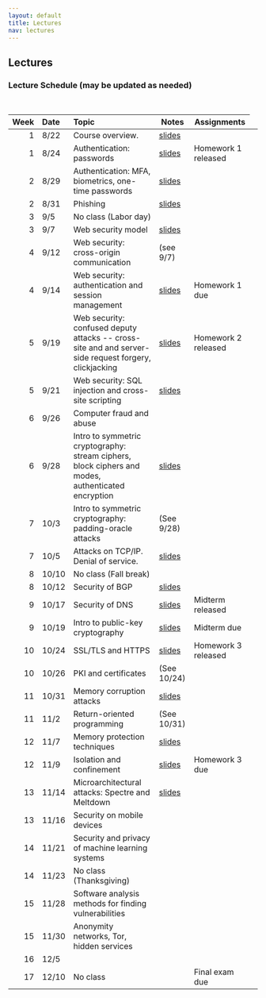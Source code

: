 ```yaml
---
layout: default
title: Lectures
nav: lectures
---
```


## Lectures

<h3 id="toc_2">Lecture Schedule (may be updated as needed)</h3>
<br>
<table>
<thead>
<tr>
<th align="right">Week</th>
<th align="left">Date</th>
<th align="left">Topic</th>
<th>Notes</th>
<th>Assignments</th>
</tr>
</thead>
<tbody>
  
<tr>
<td align="right">1</td>
<td align="left">8/22</td>
<td align="left">Course overview.</td>
<td><a href="{{ site.url }}/lectures/intro.pdf">slides</a></td>
<td></td>
<td></td>
</tr>

<tr>
<td align="right">1</td>
<td align="left">8/24</td>
<td align="left">Authentication: passwords</td>
<td><a href="{{ site.url }}/lectures/auth.pdf">slides</a></td>
<td>Homework 1 released</td>
</tr>

<tr>
<td align="right">2</td>
<td align="left">8/29</td>
<td align="left">Authentication: MFA, biometrics, one-time passwords</td>
<td><a href="{{ site.url }}/lectures/biometrics.pdf">slides</a></td>
<td></td>
</tr>
  
<tr>
<td align="right">2</td>
<td align="left">8/31</td>
<td align="left">Phishing</td>
<td><a href="{{ site.url }}/lectures/phishing.pdf">slides</a></td>
<td></td>
</tr>
  
<tr>
<td align="right">3</td>
<td align="left">9/5</td>
<td align="left">No class (Labor day)</td>
<td></td>
<td></td>
<td></td>
</tr>
  
<tr>
<td align="right">3</td>
<td align="left">9/7</td>
<td align="left">Web security model</td>
<td><a href="{{ site.url }}/lectures/websecmodel.pdf">slides</a></td>
<td></td>
</tr>
  
<tr>
<td align="right">4</td>
<td align="left">9/12</td>
<td align="left">Web security: cross-origin communication</td>
<td>(see 9/7)</td>
<td></td>
</tr>
  
 <tr>
<td align="right">4</td>
<td align="left">9/14</td>
<td align="left">Web security: authentication and session management</td>
<td><a href="{{ site.url }}/lectures/webauth.pdf">slides</a></td>
<td>Homework 1 due</td>
</tr>
  
<tr>
<td align="right">5</td>
<td align="left">9/19</td>
<td align="left">Web security: confused deputy attacks -- cross-site and and server-side request forgery, clickjacking</td>
<td><a href="{{ site.url }}/lectures/webdeputy.pdf">slides</a></td>
<td>Homework 2 released</td>
</tr>
  
<tr>
<td align="right">5</td>
<td align="left">9/21</td>
<td align="left">Web security: SQL injection and cross-site scripting</td>
<td><a href="{{ site.url }}/lectures/webapps.pdf">slides</a></td>
<td></td>
</tr>
  
<tr>
<td align="right">6</td>
<td align="left">9/26</td>
<td>Computer fraud and abuse</td>
<td></td>
<td></td>
</tr>
  
<tr>
<td align="right">6</td>
<td align="left">9/28</td>
<td>Intro to symmetric cryptography: stream ciphers, block ciphers and modes, authenticated encryption</td>
<td><a href="{{ site.url }}/lectures/cryptsym.pdf">slides</a></td>
<td></td>
</tr>
  
<tr>
<td align="right">7</td>
<td align="left">10/3</td>
<td>Intro to symmetric cryptography: padding-oracle attacks</td>
<td>(See 9/28)</td>
<td></td>
</tr>
  
<tr>
<td align="right">7</td>
<td align="left">10/5</td>
<td>Attacks on TCP/IP. Denial of service.</td>
<td><a href="{{ site.url }}/lectures/netattacks.pdf">slides</a></td>
<td></td>
</tr>
  
<tr>
<td align="right">8</td>
<td align="left">10/10</td>
<td align="left">No class (Fall break)</td>
<td></td>
<td></td>
</tr>
  
<tr>
<td align="right">8</td>
<td align="left">10/12</td>
<td>Security of BGP</td>
<td><a href="{{ site.url }}/lectures/bgp.pdf">slides</a></td>
<td></td>
</tr>
  
<tr>
<td align="right">9</td>
<td align="left">10/17</td>
<td>Security of DNS</td>
<td><a href="{{ site.url }}/lectures/dns.pdf">slides</a></td>
<td>Midterm released</td>
</tr>
  
<tr>
<td align="right">9</td>
<td align="left">10/19</td>
<td>Intro to public-key cryptography</td>
<td><a href="{{ site.url }}/lectures/cryptpub.pdf">slides</a></td>
<td>Midterm due</td>
</tr>
  
<tr>
<td align="right">10</td>
<td align="left">10/24</td>
<td>SSL/TLS and HTTPS</td>
<td><a href="{{ site.url }}/lectures/tls.pdf">slides</a></td>
<td>Homework 3 released</td>
</tr>
  
<tr>
<td align="right">10</td>
<td align="left">10/26</td>
<td>PKI and certificates</td>
<td>(See 10/24)</td>
<td></td>
</tr>
  
<tr>
<td align="right">11</td>
<td align="left">10/31</td>
<td>Memory corruption attacks</td>
<td><a href="{{ site.url }}/lectures/memattacks.pdf">slides</a></td>
<td></td>
</tr>
  
<tr>
<td align="right">11</td>
<td align="left">11/2</td>
<td>Return-oriented programming</td>
<td>(See 10/31)</td>
<td></td>
</tr>
  
<tr>
<td align="right">12</td>
<td align="left">11/7</td>
<td>Memory protection techniques</td>
<td><a href="{{ site.url }}/lectures/memprotect.pdf">slides</a></td>
<td></td>
</tr>
  
<tr>
<td align="right">12</td>
<td align="left">11/9</td>
<td>Isolation and confinement</td>
<td><a href="{{ site.url }}/lectures/isolation.pdf">slides</a></td>
<td>Homework 3 due</td>
</tr>
  
<tr>
<td align="right">13</td>
<td align="left">11/14</td>
<td>Microarchitectural attacks: Spectre and Meltdown</td>
<td><a href="{{ site.url }}/lectures/micro.pdf">slides</a></td>
<td></td>
</tr>
  
<tr>
<td align="right">13</td>
<td align="left">11/16</td>
<td>Security on mobile devices</td>
<td></td>
<td></td>
</tr>
  
<tr>
<td align="right">14</td>
<td align="left">11/21</td>
<td>Security and privacy of machine learning systems</td>
<td></td>
<td></td>
</tr>
  
<tr>
<td align="right">14</td>
<td align="left">11/23</td>
<td>No class (Thanksgiving)</td>
<td></td>
<td></td>
</tr>
  
<tr>
<td align="right">15</td>
<td align="left">11/28</td>
<td>Software analysis methods for finding vulnerabilities</td>
<td></td>
<td></td>
</tr>

<tr>
<td align="right">15</td>
<td align="left">11/30</td>
<td>Anonymity networks, Tor, hidden services</td>
<td></td>
<td></td>
</tr>

<tr>
<td align="right">16</td>
<td align="left">12/5</td>
<td></td>
<td></td>
<td></td>
</tr>

<tr>
<td align="right">17</td>
<td align="left">12/10</td>
<td>No class</td>
<td></td>
<td>Final exam due</td>
</tr>

</tbody>
</table>
